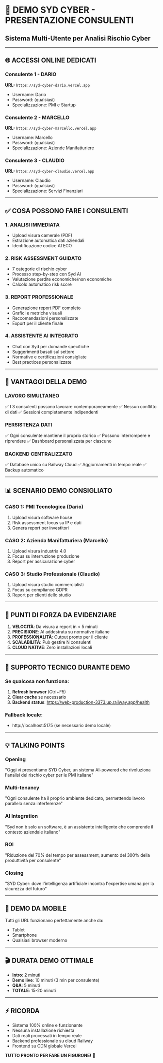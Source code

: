 # 🎯 DEMO SYD CYBER - PRESENTAZIONE CONSULENTI
## Sistema Multi-Utente per Analisi Rischio Cyber

---

## 🌐 ACCESSI ONLINE DEDICATI

### Consulente 1 - DARIO
**URL:** `https://syd-cyber-dario.vercel.app`
- Username: Dario
- Password: (qualsiasi)
- Specializzazione: PMI e Startup

### Consulente 2 - MARCELLO
**URL:** `https://syd-cyber-marcello.vercel.app`
- Username: Marcello
- Password: (qualsiasi)
- Specializzazione: Aziende Manifatturiere

### Consulente 3 - CLAUDIO
**URL:** `https://syd-cyber-claudio.vercel.app`
- Username: Claudio
- Password: (qualsiasi)
- Specializzazione: Servizi Finanziari

---

## ✅ COSA POSSONO FARE I CONSULENTI

### 1. **ANALISI IMMEDIATA**
- Upload visura camerale (PDF)
- Estrazione automatica dati aziendali
- Identificazione codice ATECO

### 2. **RISK ASSESSMENT GUIDATO**
- 7 categorie di rischio cyber
- Processo step-by-step con Syd AI
- Valutazione perdite economiche/non economiche
- Calcolo automatico risk score

### 3. **REPORT PROFESSIONALE**
- Generazione report PDF completo
- Grafici e metriche visuali
- Raccomandazioni personalizzate
- Export per il cliente finale

### 4. **ASSISTENTE AI INTEGRATO**
- Chat con Syd per domande specifiche
- Suggerimenti basati sul settore
- Normative e certificazioni consigliate
- Best practices personalizzate

---

## 🚀 VANTAGGI DELLA DEMO

### **LAVORO SIMULTANEO**
✅ I 3 consulenti possono lavorare contemporaneamente
✅ Nessun conflitto di dati
✅ Sessioni completamente indipendenti

### **PERSISTENZA DATI**
✅ Ogni consulente mantiene il proprio storico
✅ Possono interrompere e riprendere
✅ Dashboard personalizzata per ciascuno

### **BACKEND CENTRALIZZATO**
✅ Database unico su Railway Cloud
✅ Aggiornamenti in tempo reale
✅ Backup automatico

---

## 📊 SCENARIO DEMO CONSIGLIATO

### **CASO 1: PMI Tecnologica (Dario)**
1. Upload visura software house
2. Risk assessment focus su IP e dati
3. Genera report per investitori

### **CASO 2: Azienda Manifatturiera (Marcello)**
1. Upload visura industria 4.0
2. Focus su interruzione produzione
3. Report per assicurazione cyber

### **CASO 3: Studio Professionale (Claudio)**
1. Upload visura studio commercialisti
2. Focus su compliance GDPR
3. Report per clienti dello studio

---

## 🎨 PUNTI DI FORZA DA EVIDENZIARE

1. **VELOCITÀ**: Da visura a report in < 5 minuti
2. **PRECISIONE**: AI addestrata su normative italiane
3. **PROFESSIONALITÀ**: Output pronto per il cliente
4. **SCALABILITÀ**: Può gestire N consulenti
5. **CLOUD NATIVE**: Zero installazioni locali

---

## 🔧 SUPPORTO TECNICO DURANTE DEMO

### Se qualcosa non funziona:
1. **Refresh browser** (Ctrl+F5)
2. **Clear cache** se necessario
3. **Backend status**: https://web-production-3373.up.railway.app/health

### Fallback locale:
- http://localhost:5175 (se necessario demo locale)

---

## 💡 TALKING POINTS

### **Opening**
"Oggi vi presentiamo SYD Cyber, un sistema AI-powered che rivoluziona l'analisi del rischio cyber per le PMI italiane"

### **Multi-tenancy**
"Ogni consulente ha il proprio ambiente dedicato, permettendo lavoro parallelo senza interferenze"

### **AI Integration**
"Syd non è solo un software, è un assistente intelligente che comprende il contesto aziendale italiano"

### **ROI**
"Riduzione del 70% del tempo per assessment, aumento del 300% della produttività per consulente"

### **Closing**
"SYD Cyber: dove l'intelligenza artificiale incontra l'expertise umana per la sicurezza del futuro"

---

## 📱 DEMO DA MOBILE
Tutti gli URL funzionano perfettamente anche da:
- Tablet
- Smartphone
- Qualsiasi browser moderno

---

## 🎬 DURATA DEMO OTTIMALE
- **Intro**: 2 minuti
- **Demo live**: 10 minuti (3 min per consulente)
- **Q&A**: 5 minuti
- **TOTALE**: 15-20 minuti

---

## ⚡ RICORDA
- Sistema 100% online e funzionante
- Nessuna installazione richiesta
- Dati reali processati in tempo reale
- Backend professionale su cloud Railway
- Frontend su CDN globale Vercel

**TUTTO PRONTO PER FARE UN FIGURONE!** 🚀